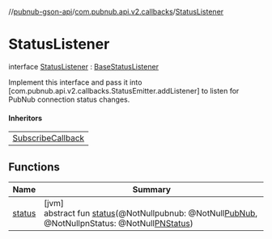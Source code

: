 //[pubnub-gson-api](../../../index.md)/[com.pubnub.api.v2.callbacks](../index.md)/[StatusListener](index.md)

# StatusListener

interface [StatusListener](index.md) : [BaseStatusListener](../../../../../pubnub-core/pubnub-core-api/pubnub-core-api/com.pubnub.api.v2.callbacks/-base-status-listener/index.md)

Implement this interface and pass it into [com.pubnub.api.v2.callbacks.StatusEmitter.addListener] to listen for PubNub connection status changes.

#### Inheritors

| |
|---|
| [SubscribeCallback](../../com.pubnub.api.callbacks/-subscribe-callback/index.md) |

## Functions

| Name | Summary |
|---|---|
| [status](status.md) | [jvm]<br>abstract fun [status](status.md)(@NotNullpubnub: @NotNull[PubNub](../../com.pubnub.api/-pub-nub/index.md), @NotNullpnStatus: @NotNull[PNStatus](../../../../../pubnub-core/pubnub-core-api/pubnub-core-api/com.pubnub.api.models.consumer/-p-n-status/index.md)) |
